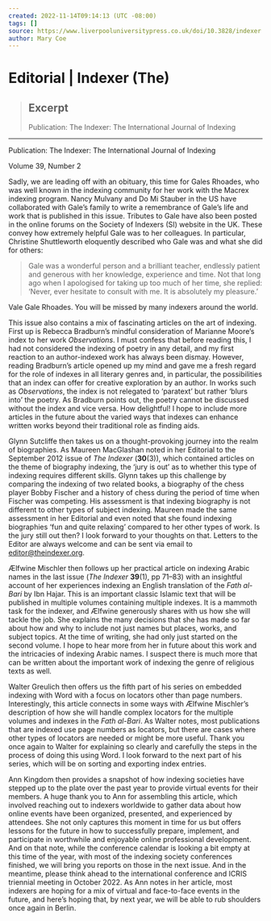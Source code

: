 ```yaml
---
created: 2022-11-14T09:14:13 (UTC -08:00)
tags: []
source: https://www.liverpooluniversitypress.co.uk/doi/10.3828/indexer.2021.13
author: Mary Coe
---
```


# Editorial | Indexer (The)

> ## Excerpt
> Publication: The Indexer: The International Journal of Indexing

---
Publication: The Indexer: The International Journal of Indexing

Volume 39, Number 2

Sadly, we are leading off with an obituary, this time for Gales Rhoades, who was well known in the indexing community for her work with the Macrex indexing program. Nancy Mulvany and Do Mi Stauber in the US have collaborated with Gale’s family to write a remembrance of Gale’s life and work that is published in this issue. Tributes to Gale have also been posted in the online forums on the Society of Indexers (SI) website in the UK. These convey how extremely helpful Gale was to her colleagues. In particular, Christine Shuttleworth eloquently described who Gale was and what she did for others:

> Gale was a wonderful person and a brilliant teacher, endlessly patient and generous with her knowledge, experience and time. Not that long ago when I apologised for taking up too much of her time, she replied: ‘Never, ever hesitate to consult with me. It is absolutely my pleasure.’

Vale Gale Rhoades. You will be missed by many indexers around the world.

This issue also contains a mix of fascinating articles on the art of indexing. First up is Rebecca Bradburn’s mindful consideration of Marianne Moore’s index to her work _Observations_. I must confess that before reading this, I had not considered the indexing of poetry in any detail, and my first reaction to an author-indexed work has always been dismay. However, reading Bradburn’s article opened up my mind and gave me a fresh regard for the role of indexes in all literary genres and, in particular, the possibilities that an index can offer for creative exploration by an author. In works such as _Observations_, the index is not relegated to ‘paratext’ but rather ‘blurs into’ the poetry. As Bradburn points out, the poetry cannot be discussed without the index and vice versa. How delightful! I hope to include more articles in the future about the varied ways that indexes can enhance written works beyond their traditional role as finding aids.

Glynn Sutcliffe then takes us on a thought-provoking journey into the realm of biographies. As Maureen MacGlashan noted in her Editorial to the September 2012 issue of _The Indexer_ (**30**(3)), which contained articles on the theme of biography indexing, the ‘jury is out’ as to whether this type of indexing requires different skills. Glynn takes up this challenge by comparing the indexing of two related books, a biography of the chess player Bobby Fischer and a history of chess during the period of time when Fischer was competing. His assessment is that indexing biography is not different to other types of subject indexing. Maureen made the same assessment in her Editorial and even noted that she found indexing biographies ‘fun and quite relaxing’ compared to her other types of work. Is the jury still out then? I look forward to your thoughts on that. Letters to the Editor are always welcome and can be sent via email to [editor@theindexer.org](mailto:editor@theindexer.org).

Ælfwine Mischler then follows up her practical article on indexing Arabic names in the last issue (_The Indexer_ **39**(1), pp 71–83) with an insightful account of her experiences indexing an English translation of the _Fath al-Bari_ by Ibn Hajar. This is an important classic Islamic text that will be published in multiple volumes containing multiple indexes. It is a mammoth task for the indexer, and Ælfwine generously shares with us how she will tackle the job. She explains the many decisions that she has made so far about how and why to include not just names but places, works, and subject topics. At the time of writing, she had only just started on the second volume. I hope to hear more from her in future about this work and the intricacies of indexing Arabic names. I suspect there is much more that can be written about the important work of indexing the genre of religious texts as well.

Walter Greulich then offers us the fifth part of his series on embedded indexing with Word with a focus on locators other than page numbers. Interestingly, this article connects in some ways with Ælfwine Mischler’s description of how she will handle complex locators for the multiple volumes and indexes in the _Fath al-Bari_. As Walter notes, most publications that are indexed use page numbers as locators, but there are cases where other types of locators are needed or might be more useful. Thank you once again to Walter for explaining so clearly and carefully the steps in the process of doing this using Word. I look forward to the next part of his series, which will be on sorting and exporting index entries.

Ann Kingdom then provides a snapshot of how indexing societies have stepped up to the plate over the past year to provide virtual events for their members. A huge thank you to Ann for assembling this article, which involved reaching out to indexers worldwide to gather data about how online events have been organized, presented, and experienced by attendees. She not only captures this moment in time for us but offers lessons for the future in how to successfully prepare, implement, and participate in worthwhile and enjoyable online professional development. And on that note, while the conference calendar is looking a bit empty at this time of the year, with most of the indexing society conferences finished, we will bring you reports on those in the next issue. And in the meantime, please think ahead to the international conference and ICRIS triennial meeting in October 2022. As Ann notes in her article, most indexers are hoping for a mix of virtual and face-to-face events in the future, and here’s hoping that, by next year, we will be able to rub shoulders once again in Berlin.

